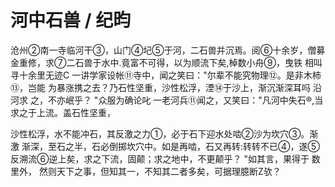 # 河中石兽 / 纪昀


  沧州②南一寺临河干③，山门④圮⑤于河，二石兽并沉焉。阅⑥十余岁，僧募
金重修，求⑦二石兽于水中.竟富不可得，以为顺流下矣,棹数小舟⑨，曳铁
相叫寻十余里无迹C
  一讲学家设帐⑪寺中，闻之笑曰："尔辈不能究物理⑫。是非木柿⑬，岂能
为暴涨携之去？乃石性坚重，沙性松浮，湮⑭于沙上，渐沉渐深耳吗 沿河求
之，不亦岷乎？ "众服为确论叱
  一老河兵⑪闻之，又笑曰："凡河中失石®,当求之于上流。盖石性坚重，

沙性松浮，水不能冲石，其反激之力①，必于石下迎水处啮②沙为坎穴③。渐激
渐深，至石之半，石必倒掷坎穴中。如是再啮，石又再转:转转不已④，遂⑤
反溯流⑥逆上矣，求之下流，固颠；求之地中，不更颠乎？ "如其言，果得于
数里外，
  然则天下之事，但知其一，不知其二者多矣，可据理臆断Z欤？
